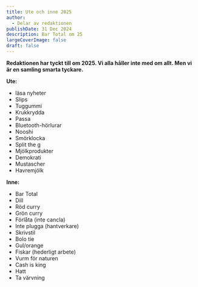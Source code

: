 ```yaml
---
title: Ute och inne 2025
author:
  - Delar av redaktionen
publishDate: 31 Dec 2024
description: Bar Total om 25
largeCoverImage: false
draft: false
---
```

**Redaktionen har tyckt till om 2025. Vi alla håller inte med om allt. Men vi är en samling smarta tyckare.**

**Ute:**

* läsa nyheter
* Slips
* Tuggummi
* Krukkrydda
* Passa
* Bluetooth-hörlurar
* Nooshi
* Smörklocka
* Split the g
* Mjölkprodukter
* Demokrati
* Mustascher
* Havremjölk

**Inne:**

* Bar Total
* Dill
* Röd curry
* Grön curry
* Förlåta (inte cancla)
* Inte plugga (hantverkare)
* Skrivstil
* Bolo tie
* Gul/orange
* Fiskar (hederligt arbete)
* Vurm för naturen
* Cash is king
* Hatt
* Ta värvning
